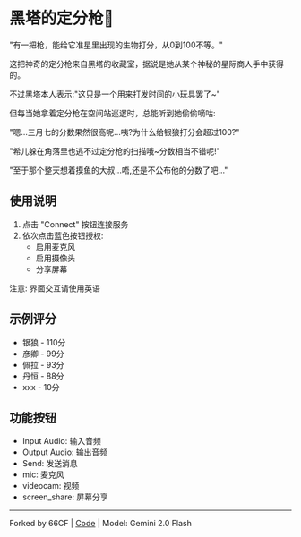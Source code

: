 # 黑塔的定分枪🔮

"有一把枪，能给它准星里出现的生物打分，从0到100不等。"

这把神奇的定分枪来自黑塔的收藏室，据说是她从某个神秘的星际商人手中获得的。

不过黑塔本人表示:"这只是一个用来打发时间的小玩具罢了~"

但每当她拿着定分枪在空间站巡逻时，总能听到她偷偷嘀咕:

"嗯...三月七的分数果然很高呢...咦?为什么给银狼打分会超过100?"

"希儿躲在角落里也逃不过定分枪的扫描哦~分数相当不错呢!"

"至于那个整天想着摸鱼的大叔...唔,还是不公布他的分数了吧..."

## 使用说明

1. 点击 "Connect" 按钮连接服务
2. 依次点击蓝色按钮授权:
   - 启用麦克风
   - 启用摄像头  
   - 分享屏幕

注意: 界面交互请使用英语

## 示例评分

- 银狼 - 110分
- 彦卿 - 99分
- 佩拉 - 93分
- 丹恒 - 88分
- xxx - 10分

## 功能按钮

- Input Audio: 输入音频
- Output Audio: 输出音频
- Send: 发送消息
- mic: 麦克风
- videocam: 视频
- screen_share: 屏幕分享

---
Forked by 66CF | [Code](链接到代码库) | Model: Gemini 2.0 Flash